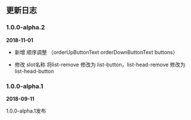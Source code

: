 ## 更新日志

### 1.0.0-alpha.2

**2018-11-01**

- 新增 顺序调整 （orderUpButtonText orderDownButtonText buttons）

- 修改 slot名称 将list-remove 修改为 list-button，list-head-remove 修改为 list-head-button

### 1.0.0-alpha.1

**2018-09-11**

1.0.0-alpha.1发布
